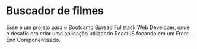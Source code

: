 # Buscador de filmes

Esse é um projeto para o Bootcamp Spread Fullstack Web Developer, onde o desafio era criar uma aplicação utilizando ReactJS focando em um Front-End Componentizado. 

